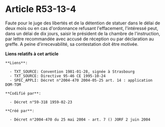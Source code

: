 # Article R53-13-4

Faute pour le juge des libertés et de la détention de statuer dans le délai de deux mois ou en cas d'ordonnance refusant
l'effacement, l'intéressé peut, dans un délai de dix jours, saisir le président de la chambre de l'instruction, par lettre
recommandée avec accusé de réception ou par déclaration au greffe. A peine d'irrecevabilité, sa contestation doit être
motivée.

**Liens relatifs à cet article**

	**Liens**:

	  - TXT_SOURCE: Convention 1981-01-28, signée à Strasbourg
	  - TXT_SOURCE: Directive 95-46 CE 1995-10-24
	  - SPEC_APPLI: Décret n°2004-470 2004-05-25 art. 14 : application DOM-TOM

	**Codifié par**:

	  - Décret n°59-318 1959-02-23

	**Créé par**:

	  - Décret n°2004-470 du 25 mai 2004 - art. 7 () JORF 2 juin 2004
